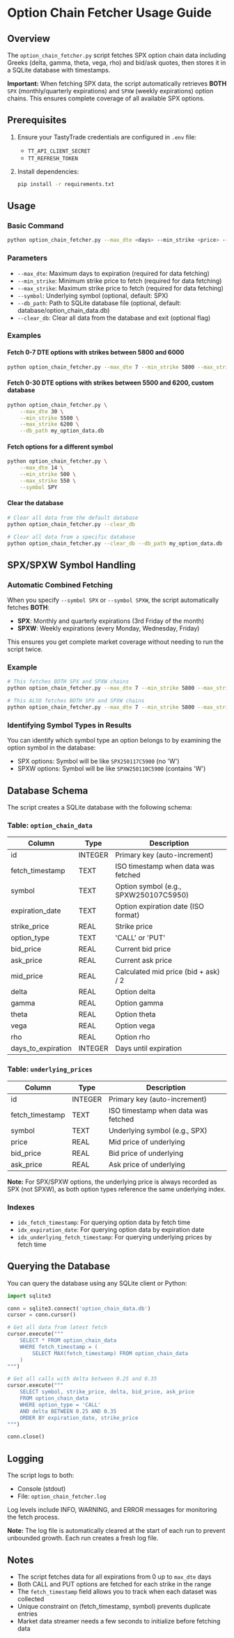# Option Chain Fetcher Usage Guide

## Overview
The `option_chain_fetcher.py` script fetches SPX option chain data including Greeks (delta, gamma, theta, vega, rho) and bid/ask quotes, then stores it in a SQLite database with timestamps.

**Important:** When fetching SPX data, the script automatically retrieves **BOTH** `SPX` (monthly/quarterly expirations) and `SPXW` (weekly expirations) option chains. This ensures complete coverage of all available SPX options.

## Prerequisites
1. Ensure your TastyTrade credentials are configured in `.env` file:
   - `TT_API_CLIENT_SECRET`
   - `TT_REFRESH_TOKEN`

2. Install dependencies:
   ```bash
   pip install -r requirements.txt
   ```

## Usage

### Basic Command
```bash
python option_chain_fetcher.py --max_dte <days> --min_strike <price> --max_strike <price>
```

### Parameters
- `--max_dte`: Maximum days to expiration (required for data fetching)
- `--min_strike`: Minimum strike price to fetch (required for data fetching)
- `--max_strike`: Maximum strike price to fetch (required for data fetching)
- `--symbol`: Underlying symbol (optional, default: SPX)
- `--db_path`: Path to SQLite database file (optional, default: database/option_chain_data.db)
- `--clear_db`: Clear all data from the database and exit (optional flag)

### Examples

#### Fetch 0-7 DTE options with strikes between 5800 and 6000
```bash
python option_chain_fetcher.py --max_dte 7 --min_strike 5800 --max_strike 6000
```

#### Fetch 0-30 DTE options with strikes between 5500 and 6200, custom database
```bash
python option_chain_fetcher.py \
    --max_dte 30 \
    --min_strike 5500 \
    --max_strike 6200 \
    --db_path my_option_data.db
```

#### Fetch options for a different symbol
```bash
python option_chain_fetcher.py \
    --max_dte 14 \
    --min_strike 500 \
    --max_strike 550 \
    --symbol SPY
```

#### Clear the database
```bash
# Clear all data from the default database
python option_chain_fetcher.py --clear_db

# Clear all data from a specific database
python option_chain_fetcher.py --clear_db --db_path my_option_data.db
```

## SPX/SPXW Symbol Handling

### Automatic Combined Fetching
When you specify `--symbol SPX` or `--symbol SPXW`, the script automatically fetches **BOTH**:
- **SPX**: Monthly and quarterly expirations (3rd Friday of the month)
- **SPXW**: Weekly expirations (every Monday, Wednesday, Friday)

This ensures you get complete market coverage without needing to run the script twice.

### Example
```bash
# This fetches BOTH SPX and SPXW chains
python option_chain_fetcher.py --max_dte 7 --min_strike 5800 --max_strike 6000 --symbol SPX

# This ALSO fetches BOTH SPX and SPXW chains
python option_chain_fetcher.py --max_dte 7 --min_strike 5800 --max_strike 6000 --symbol SPXW
```

### Identifying Symbol Types in Results
You can identify which symbol type an option belongs to by examining the option symbol in the database:
- SPX options: Symbol will be like `SPX250117C5900` (no 'W')
- SPXW options: Symbol will be like `SPXW250110C5900` (contains 'W')

## Database Schema

The script creates a SQLite database with the following schema:

### Table: `option_chain_data`
| Column | Type | Description |
|--------|------|-------------|
| id | INTEGER | Primary key (auto-increment) |
| fetch_timestamp | TEXT | ISO timestamp when data was fetched |
| symbol | TEXT | Option symbol (e.g., SPXW250107C5950) |
| expiration_date | TEXT | Option expiration date (ISO format) |
| strike_price | REAL | Strike price |
| option_type | TEXT | 'CALL' or 'PUT' |
| bid_price | REAL | Current bid price |
| ask_price | REAL | Current ask price |
| mid_price | REAL | Calculated mid price (bid + ask) / 2 |
| delta | REAL | Option delta |
| gamma | REAL | Option gamma |
| theta | REAL | Option theta |
| vega | REAL | Option vega |
| rho | REAL | Option rho |
| days_to_expiration | INTEGER | Days until expiration |

### Table: `underlying_prices`
| Column | Type | Description |
|--------|------|-------------|
| id | INTEGER | Primary key (auto-increment) |
| fetch_timestamp | TEXT | ISO timestamp when data was fetched |
| symbol | TEXT | Underlying symbol (e.g., SPX) |
| price | REAL | Mid price of underlying |
| bid_price | REAL | Bid price of underlying |
| ask_price | REAL | Ask price of underlying |

**Note:** For SPX/SPXW options, the underlying price is always recorded as SPX (not SPXW), as both option types reference the same underlying index.

### Indexes
- `idx_fetch_timestamp`: For querying option data by fetch time
- `idx_expiration_date`: For querying option data by expiration date
- `idx_underlying_fetch_timestamp`: For querying underlying prices by fetch time

## Querying the Database

You can query the database using any SQLite client or Python:

```python
import sqlite3

conn = sqlite3.connect('option_chain_data.db')
cursor = conn.cursor()

# Get all data from latest fetch
cursor.execute("""
    SELECT * FROM option_chain_data 
    WHERE fetch_timestamp = (
        SELECT MAX(fetch_timestamp) FROM option_chain_data
    )
""")

# Get all calls with delta between 0.25 and 0.35
cursor.execute("""
    SELECT symbol, strike_price, delta, bid_price, ask_price
    FROM option_chain_data
    WHERE option_type = 'CALL' 
    AND delta BETWEEN 0.25 AND 0.35
    ORDER BY expiration_date, strike_price
""")

conn.close()
```

## Logging

The script logs to both:
- Console (stdout)
- File: `option_chain_fetcher.log`

Log levels include INFO, WARNING, and ERROR messages for monitoring the fetch process.

**Note:** The log file is automatically cleared at the start of each run to prevent unbounded growth. Each run creates a fresh log file.

## Notes

- The script fetches data for all expirations from 0 up to `max_dte` days
- Both CALL and PUT options are fetched for each strike in the range
- The `fetch_timestamp` field allows you to track when each dataset was collected
- Unique constraint on (fetch_timestamp, symbol) prevents duplicate entries
- Market data streamer needs a few seconds to initialize before fetching data
